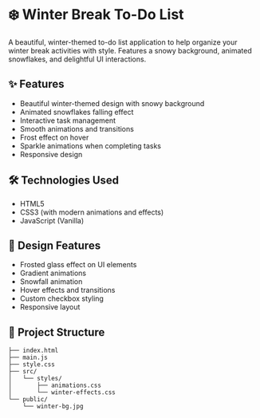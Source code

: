 # ❄️ Winter Break To-Do List

A beautiful, winter-themed to-do list application to help organize your winter break activities with style. Features a snowy background, animated snowflakes, and delightful UI interactions.

## ✨ Features

- Beautiful winter-themed design with snowy background
- Animated snowflakes falling effect
- Interactive task management
- Smooth animations and transitions
- Frost effect on hover
- Sparkle animations when completing tasks
- Responsive design

## 🛠️ Technologies Used

- HTML5
- CSS3 (with modern animations and effects)
- JavaScript (Vanilla)

## 🎨 Design Features

- Frosted glass effect on UI elements
- Gradient animations
- Snowfall animation
- Hover effects and transitions
- Custom checkbox styling
- Responsive layout

## 📁 Project Structure

```
├── index.html
├── main.js
├── style.css
├── src/
│   └── styles/
│       ├── animations.css
│       └── winter-effects.css
└── public/
    └── winter-bg.jpg
```
